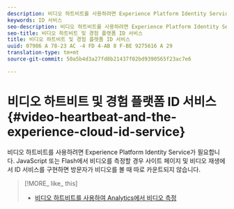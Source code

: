 ```yaml
---
description: 비디오 하트비트를 사용하려면 Experience Platform Identity Service가 필요합니다. JavaScript 또는 Flash에서 비디오를 측정할 경우 사이트 페이지 및 비디오 재생에서 ID 서비스를 구현하면 방문자가 비디오를 볼 때 따로 카운트되지 않습니다.
keywords: ID 서비스
seo-description: 비디오 하트비트를 사용하려면 Experience Platform Identity Service가 필요합니다. JavaScript 또는 Flash에서 비디오를 측정할 경우 사이트 페이지 및 비디오 재생에서 ID 서비스를 구현하면 방문자가 비디오를 볼 때 따로 카운트되지 않습니다.
seo-title: 비디오 하트비트 및 경험 플랫폼 ID 서비스
title: 비디오 하트비트 및 경험 플랫폼 ID 서비스
uuid: 07986 A 78-23 AC -4 FD 4-AB 8 F-BE 9275616 A 29
translation-type: tm+mt
source-git-commit: 50a5b4d3a27fd8b21437f02bd9390565f23ac7e6

---
```



# 비디오 하트비트 및 경험 플랫폼 ID 서비스 {#video-heartbeat-and-the-experience-cloud-id-service}

비디오 하트비트를 사용하려면 Experience Platform Identity Service가 필요합니다. JavaScript 또는 Flash에서 비디오를 측정할 경우 사이트 페이지 및 비디오 재생에서 ID 서비스를 구현하면 방문자가 비디오를 볼 때 따로 카운트되지 않습니다.

>[!MORE_ like_ this]
>
>* [비디오 하트비트를 사용하여 Analytics에서 비디오 측정](https://marketing.adobe.com/resources/help/en_US/sc/appmeasurement/hbvideo/)

